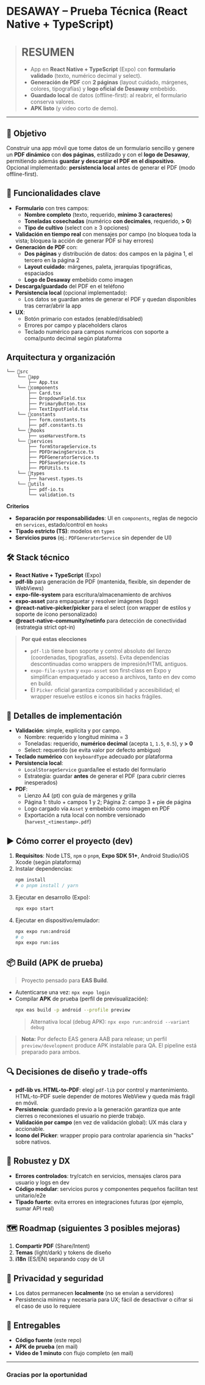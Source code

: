 # DESAWAY – Prueba Técnica (React Native + TypeScript)

> # RESUMEN
>
> - App en **React Native + TypeScript** (Expo) con **formulario validado** (texto, numérico decimal y select).
> - **Generación de PDF** con **2 páginas** (layout cuidado, márgenes, colores, tipografías) y **logo oficial de Desaway** embebido.
> - **Guardado local** de datos (offline-first): al reabrir, el formulario conserva valores.
> - **APK listo** (y video corto de demo).

---

## 🎯 Objetivo

Construir una app móvil que tome datos de un formulario sencillo y genere un **PDF dinámico** con **dos páginas**, estilizado y con el **logo de Desaway**, permitiendo además **guardar y descargar el PDF en el dispositivo**. Opcional implementado: **persistencia local** antes de generar el PDF (modo offline-first).

## 🧩 Funcionalidades clave

- **Formulario** con tres campos:
  - **Nombre completo** (texto, requerido, **mínimo 3 caracteres**)
  - **Toneladas cosechadas** (numérico **con decimales**, requerido, **> 0**)
  - **Tipo de cultivo** (select con ≥ 3 opciones)
- **Validación en tiempo real** con mensajes por campo (no bloquea toda la vista; bloquea la acción de generar PDF si hay errores)
- **Generación de PDF** con:
  - **Dos páginas** y distribución de datos: dos campos en la página 1, el tercero en la página 2
  - **Layout cuidado**: márgenes, paleta, jerarquías tipográficas, espaciados
  - **Logo de Desaway** embebido como imagen
- **Descarga/guardado** del PDF en el teléfono
- **Persistencia local** (opcional implementado):
  - Los datos se guardan antes de generar el PDF y quedan disponibles tras cerrar/abrir la app
- **UX**:
  - Botón primario con estados (enabled/disabled)
  - Errores por campo y placeholders claros
  - Teclado numérico para campos numéricos con soporte a coma/punto decimal según plataforma

## Arquitectura y organización

```
└── 📁src
    └── 📁app
        ├── App.tsx
    └── 📁components
        ├── Card.tsx
        ├── DropdownField.tsx
        ├── PrimaryButton.tsx
        ├── TextInputField.tsx
    └── 📁constants
        ├── form.constants.ts
        ├── pdf.constants.ts
    └── 📁hooks
        ├── useHarvestForm.ts
    └── 📁services
        ├── formStorageService.ts
        ├── PDFDrawingService.ts
        ├── PDFGeneratorService.ts
        ├── PDFSaveService.ts
        ├── PDFUtils.ts
    └── 📁types
        ├── harvest.types.ts
    └── 📁utils
        ├── pdf-io.ts
        └── validation.ts
```

**Criterios**

- **Separación por responsabilidades**: UI en `components`, reglas de negocio en `services`, estado/control en `hooks`
- **Tipado estricto (TS)**: modelos en `types`
- **Servicios puros** (ej.: `PDFGeneratorService` sin depender de UI)

## 🛠️ Stack técnico

- **React Native + TypeScript** (Expo)
- **pdf-lib** para generación de PDF (mantenida, flexible, sin depender de WebViews)
- **expo-file-system** para escritura/almacenamiento de archivos
- **expo-asset** para empaquetar y resolver imágenes (logo)
- **@react-native-picker/picker** para el select (con wrapper de estilos y soporte de ícono personalizado)
- **@react-native-community/netinfo** para detección de conectividad (estrategia strict opt-in)

> **Por qué estas elecciones**
>
> - `pdf-lib` tiene buen soporte y control absoluto del lienzo (coordenadas, tipografías, assets). Evita dependencias descontinuadas como wrappers de impresión/HTML antiguos.
> - `expo-file-system` y `expo-asset` son first‑class en Expo y simplifican empaquetado y acceso a archivos, tanto en dev como en build.
> - El `Picker` oficial garantiza compatibilidad y accesibilidad; el wrapper resuelve estilos e iconos sin hacks frágiles.

## 📝 Detalles de implementación

- **Validación**: simple, explícita y por campo.
  - Nombre: requerido y longitud mínima = 3
  - Toneladas: requerido, **numérico decimal** (acepta `1`, `1.5`, `0.5`), y **> 0**
  - Select: requerido (se evita valor por defecto ambiguo)
- **Teclado numérico** con `keyboardType` adecuado por plataforma
- **Persistencia local**:
  - `LocalStorageService` guarda/lee el estado del formulario
  - Estrategia: guardar **antes** de generar el PDF (para cubrir cierres inesperados)
- **PDF**:
  - Lienzo A4 (pt) con guía de márgenes y grilla
  - Página 1: título + campos 1 y 2; Página 2: campo 3 + pie de página
  - Logo cargado vía `Asset` y embebido como imagen en PDF
  - Exportación a ruta local con nombre versionado (`harvest_<timestamp>.pdf`)

## ▶️ Cómo correr el proyecto (dev)

1. **Requisitos**: Node LTS, `npm` o `pnpm`, **Expo SDK 51+**, Android Studio/iOS Xcode (según plataforma)
2. Instalar dependencias:
   ```bash
   npm install
   # o pnpm install / yarn
   ```
3. Ejecutar en desarrollo (Expo):
   ```bash
   npx expo start
   ```
4. Ejecutar en dispositivo/emulador:
   ```bash
   npx expo run:android
   # o
   npx expo run:ios
   ```

## 📦 Build (APK de prueba)

> Proyecto pensado para **EAS Build**.

- Autenticarse una vez: `npx expo login`
- Compilar **APK** de prueba (perfil de previsualización):
  ```bash
  npx eas build -p android --profile preview
  ```
  > Alternativa local (debug APK): `npx expo run:android --variant debug`

> **Nota:** Por defecto EAS genera AAB para release; un perfil `preview/development` produce APK instalable para QA. El pipeline está preparado para ambos.

## 🔍 Decisiones de diseño y trade-offs

- **pdf-lib vs. HTML-to-PDF**: elegí `pdf-lib` por control y mantenimiento. HTML-to-PDF suele depender de motores WebView y queda más frágil en móvil.
- **Persistencia**: guardado previo a la generación garantiza que ante cierres o reconexiones el usuario no pierde trabajo.
- **Validación por campo** (en vez de validación global): UX más clara y accionable.
- **Icono del Picker**: wrapper propio para controlar apariencia sin "hacks" sobre nativos.

## 🧱 Robustez y DX

- **Errores controlados**: try/catch en servicios, mensajes claros para usuario y logs en dev
- **Código modular**: servicios puros y componentes pequeños facilitan test unitario/e2e
- **Tipado fuerte**: evita errores en integraciones futuras (por ejemplo, sumar API real)

## 🗺️ Roadmap (siguientes 3 posibles mejoras)

1. **Compartir PDF** (Share/Intent)
2. **Temas** (light/dark) y tokens de diseño
3. **i18n** (ES/EN) separando copy de UI

## 🔐 Privacidad y seguridad

- Los datos permanecen **localmente** (no se envían a servidores)
- Persistencia mínima y necesaria para UX; fácil de desactivar o cifrar si el caso de uso lo requiere

## 📁 Entregables

- **Código fuente** (este repo)
- **APK de prueba** (en mail)
- **Video de 1 minuto** con flujo completo (en mail)

---

### Gracias por la oportunidad
